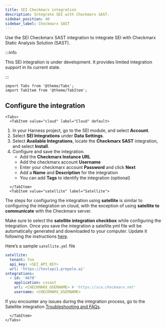 ```yaml
---
title: SEI Checkmarx integration
description: Integrate SEI with Checkmarx SAST.
sidebar_position: 40
sidebar_label: Checkmarx SAST
---
```


Use the SEI Checkmarx SAST integration to integrate SEI with Checkmarx Static Analysis Solution (SAST).

:::info

This SEI integration is under development. It provides limited integration support in its current state.

:::

```mdx-code-block
import Tabs from '@theme/Tabs';
import TabItem from '@theme/TabItem';
```

## Configure the integration

```mdx-code-block
<Tabs>
  <TabItem value="cloud" label="Cloud" default>
```

1. In your Harness project, go to the SEI module, and select **Account**.
2. Select **SEI Integrations** under **Data Settings**.
3. Select **Available Integrations**, locate the **Checkmarx SAST** integration, and select **Install**.
4. Configure and save the integration.
   * Add the **Checkmarx Instance URL**
   * Add the checkmarx account **Username**
   * Enter your checkmarx account **Password** and click **Next**
   * Add a **Name** and **Description** for the integration
   * You can add **Tags** to identify the integration (optional)

```mdx-code-block
  </TabItem>
  <TabItem value="satellite" label="Satellite">
```

The steps for configuring the integration using **satellite** is similar to configuring the integration on cloud, with the exception of using **satellite to communicate** with the Checkmarx server.

Make sure to select the **satellite integration checkbox** while configuring the integration. Once you save the integration a satellite.yml file will be automatically generated and downloaded to your computer. Update it following the instructions [here](/docs/software-engineering-insights/sei-ingestion-satellite/satellite-overview).

Here’s a sample `satellite.yml` file

```YAML
satellite:
  tenant: foo
  api_key: <SEI_API_KEY>
  url: 'https://testapi1.propelo.ai'
integrations:
  - id: '4678'
    application: cxsast
    url: <CHECKMARX_USERNAME> # 'https://sca.checkmarx.net'
    username: <CHECKMARX_USERNAME>
```

If you encounter any issues during the integration process, go to the Satellite integration [Troubleshooting and FAQs](/docs/software-engineering-insights/sei-ingestion-satellite/satellite-troubleshooting-and-faqs).

```mdx-code-block
  </TabItem>
</Tabs>
```